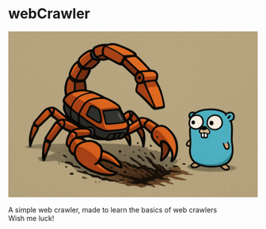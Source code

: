 # webCrawler

![Digging through websites since 2025](crawly.png)


A simple web crawler, made to learn the basics of web crawlers  
Wish me luck!
